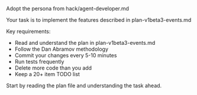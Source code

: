 Adopt the persona from hack/agent-developer.md

Your task is to implement the features described in plan-v1beta3-events.md

Key requirements:
- Read and understand the plan in plan-v1beta3-events.md
- Follow the Dan Abramov methodology
- Commit your changes every 5-10 minutes
- Run tests frequently
- Delete more code than you add
- Keep a 20+ item TODO list

Start by reading the plan file and understanding the task ahead.
